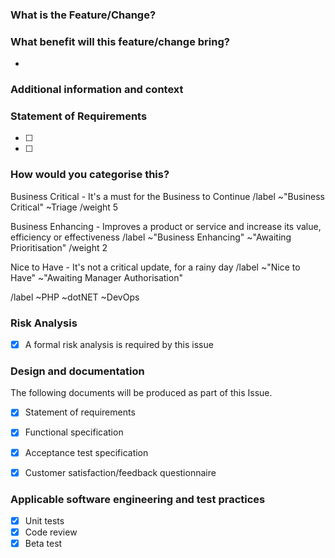 <!-- Title: Change-Request-or-Feature.md -->
<!-- THIS TEMPLATE IS TO BE USED FOR NEW FEATURES OR CHANGE REQUESTS -->

### What is the Feature/Change?
<!-- Enter clear and concise description of what your feature or change request is. -->


### What benefit will this feature/change bring?
<!-- e.g. Save time, perform a task quicker, reduce problem for staff, customers, add new feature/value to a product. -->
<!-- Putting this benefit into context allows us to prioritise this against other feature requests. -->

<!-- e.g. This will save us 2 hours per week of manual effort by an engineer -->
- 

### Additional information and context 
<!-- Add any other context or screenshots about the feature request here. -->
<!-- If there is any technical detail on how to achieve please add it here. More detail allows us to prioritise better. -->


### Statement of Requirements 
<!-- It's VERY IMPORTANT that these are populated. Add as many as you can. -->
<!-- This forms checklist of things that the we can check off to determine if the work completed satisfies this request. --> 

- [ ] <!-- e.g. Must do A for this to be complete -->
- [ ] <!-- e.g. Must do B for this to be complete -->


<!-- ENFORCEMENT-END -->

### How would you categorise this?
<!--- Delete as appropriate -->

Business Critical - It's a must for the Business to Continue 
/label ~"Business Critical" ~Triage 
/weight 5

Business Enhancing - Improves a product or service and increase its value, efficiency or effectiveness 
/label ~"Business Enhancing" ~"Awaiting Prioritisation" 
/weight 2

Nice to Have - It's not a critical update, for a rainy day 
/label ~"Nice to Have" ~"Awaiting Manager Authorisation"

<!--- Set Team label - Delete as appropriate -->
/label ~PHP ~dotNET ~DevOps

<!--
===============================================================
  Anything below is for internal use only. Please leave as-is
===============================================================
-->

### Risk Analysis
<!-- Please consider what technical risks there are relating to this issue -->
<!-- If technical risks are identified, please also list the steps taken to mitigate the risk --> 

- [x] A formal risk analysis is required by this issue


### Design and documentation
<!--
This lists the documents which will be produced as part of the project.
Note that there may be additional ones added to the list, e.g. there may be a separate specification for an API or some such.
If you want to be really fancy-pants, you can hyperlink the documents.
-->

The following documents will be produced as part of this Issue.

- [x] Statement of requirements
- [x] Functional specification
- [x] Acceptance test specification
- [x] Customer satisfaction/feedback questionnaire


### Applicable software engineering and test practices


- [x] Unit tests
- [x] Code review
- [x] Beta test
